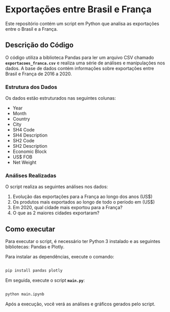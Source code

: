 # **Exportações entre Brasil e França**

Este repositório contém um script em Python que analisa as exportações entre o Brasil e a França.

## **Descrição do Código**

O código utiliza a biblioteca Pandas para ler um arquivo CSV chamado **`exportacoes_franca.csv`** e realiza uma série de análises e manipulações nos dados. A base de dados contém informações sobre exportações entre Brasil e França de 2016 a 2020.

### **Estrutura dos Dados**

Os dados estão estruturados nas seguintes colunas:

- Year
- Month
- Country
- City
- SH4 Code
- SH4 Description
- SH2 Code
- SH2 Description
- Economic Block
- US$ FOB
- Net Weight

### **Análises Realizadas**

O script realiza as seguintes análises nos dados:

1. Evolução das exportações para a França ao longo dos anos (US$)
2. Os produtos mais exportados ao longo de todo o período em (US$)
3. Em 2020, qual cidade mais exportou para a França?
4. O que as 2 maiores cidades exportaram?

## **Como executar**

Para executar o script, é necessário ter Python 3 instalado e as seguintes bibliotecas: Pandas e Plotly.

Para instalar as dependências, execute o comando:

```bash

pip install pandas plotly
```

Em seguida, execute o script **`main.py`**:

```bash

python main.ipynb
```

Após a execução, você verá as análises e gráficos gerados pelo script.
